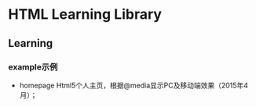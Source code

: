 # HTML Learning Library #

## Learning ##

### example示例 ###

* homepage  Html5个人主页，根据@media显示PC及移动端效果（2015年4月）；
